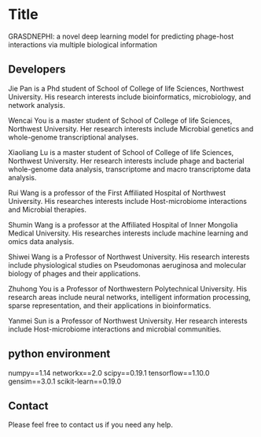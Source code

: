 # Title
GRASDNEPHI: a novel deep learning model for predicting phage-host interactions via multiple biological information

## Developers
Jie Pan is a Phd student of School of College of life Sciences, Northwest University. His research interests include bioinformatics, microbiology, and network analysis.

Wencai You is a master student of School of College of life Sciences, Northwest University. Her research interests include Microbial genetics and whole-genome transcriptional analyses.

Xiaoliang Lu is a master student of School of College of life Sciences, Northwest University. Her research interests include phage and bacterial whole-genome data analysis, transcriptome and macro transcriptome data analysis.

Rui Wang is a professor of the First Affiliated Hospital of Northwest University. His researches interests include Host-microbiome interactions and Microbial therapies. 

Shumin Wang is a professor at the Affiliated Hospital of Inner Mongolia Medical University. His researches interests include machine learning and omics data analysis.

Shiwei Wang is a Professor of Northwest University. His research interests include physiological studies on Pseudomonas aeruginosa and molecular biology of phages and their applications.

Zhuhong You is a Professor of Northwestern Polytechnical University. His research areas include neural networks, intelligent information processing, sparse representation, and their applications in bioinformatics.

Yanmei Sun is a Professor of Northwest University. Her research interests include Host-microbiome interactions and microbial communities.

## python environment
numpy==1.14
networkx==2.0
scipy==0.19.1
tensorflow==1.10.0
gensim==3.0.1
scikit-learn==0.19.0

## Contact
Please feel free to contact us if you need any help.
